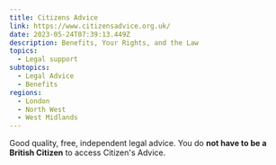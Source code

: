```yaml
---
title: Citizens Advice
link: https://www.citizensadvice.org.uk/
date: 2023-05-24T07:39:13.449Z
description: Benefits, Your Rights, and the Law
topics:
  - Legal support
subtopics:
  - Legal Advice
  - Benefits
regions:
  - London
  - North West
  - West Midlands
---
```


Good quality, free, independent legal advice. You do **not have to be a British Citizen** to access Citizen's Advice.
